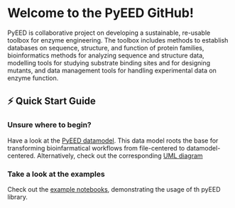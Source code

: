 # Welcome to the PyEED GitHub!

PyEED is collaborative project on developing a sustainable, re-usable toolbox for enzyme engineering. The toolbox includes methods to establish databases on sequence, structure, and function of protein families, bioinformatics methods for analyzing sequence and structure data, modelling tools for studying substrate binding sites and for designing mutants, and data management tools for handling experimental data on enzyme function.

## ⚡️ Quick Start Guide

### Unsure where to begin?

Have a look at the [PyEED datamodel](https://github.com/PyEED/pyeed/blob/main/specifications/model.md). This data model roots the base for transforming bioinfarmatical workflows from file-centered to datamodel-centered.
Alternatively, check out the corresponding [UML diagram](https://github.com/PyEED/pyeed/blob/main/pyEED/schemes/pyeed_schema.md)

### Take a look at the examples

Check out the [example notebooks](https://github.com/PyEED/pyeed/blob/main/examples/), demonstrating the usage of th pyEED library.
